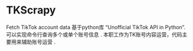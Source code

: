 # TKScrapy
Fetch TikTok account data 
基于python库 “Unofficial TikTok API in Python”.
可以实现命令行查询多个或单个账号信息 .
本职工作为TK账号内容运营，代码主要用来辅助账号运营 .
